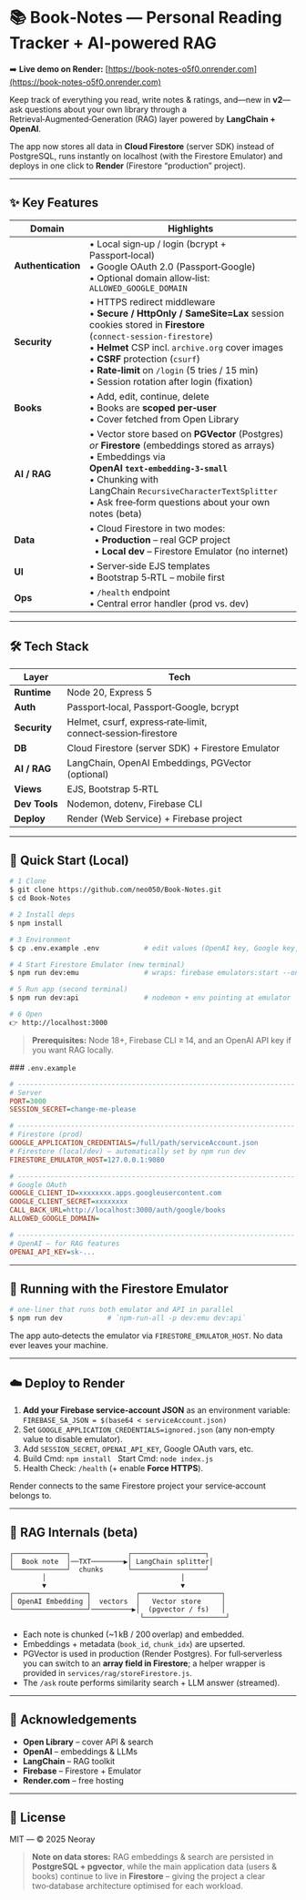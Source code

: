 # 📚 Book‑Notes — Personal Reading Tracker + AI‑powered RAG

➡️ **Live demo on Render:** [https://book-notes-o5f0.onrender.com](https://book-notes-o5f0.onrender.com)

Keep track of everything you read, write notes & ratings, and—new in **v2**—ask questions about your own library through a Retrieval‑Augmented‑Generation (RAG) layer powered by **LangChain + OpenAI**.

The app now stores all data in **Cloud Firestore** (server SDK) instead of PostgreSQL, runs instantly on localhost (with the Firestore Emulator) and deploys in one click to **Render** (Firestore “production” project).

---

## ✨ Key Features

| Domain             | Highlights                                                                                                                                                                                                                                                                                                                                    |
| ------------------ | --------------------------------------------------------------------------------------------------------------------------------------------------------------------------------------------------------------------------------------------------------------------------------------------------------------------------------------------- |
| **Authentication** | • Local sign‑up / login (bcrypt + Passport‑local)  <br>• Google OAuth 2.0 (Passport‑Google)  <br>• Optional domain allow‑list: `ALLOWED_GOOGLE_DOMAIN`                                                                                                                                                                                        |
| **Security**       | • HTTPS redirect middleware  <br>• **Secure / HttpOnly / SameSite=Lax** session cookies stored in **Firestore** (`connect‑session‑firestore`)  <br>• **Helmet** CSP incl. `archive.org` cover images  <br>• **CSRF** protection (`csurf`)  <br>• **Rate‑limit** on `/login` (5 tries / 15 min)  <br>• Session rotation after login (fixation) |
| **Books**          | • Add, edit, continue, delete  <br>• Books are **scoped per‑user**  <br>• Cover fetched from Open Library                                                                                                                                                                                                                                     |
| **AI / RAG**       | • Vector store based on **PGVector** (Postgres) *or* **Firestore** (embeddings stored as arrays)  <br>• Embeddings via **OpenAI `text‑embedding‑3‑small`**  <br>• Chunking with LangChain `RecursiveCharacterTextSplitter`  <br>• Ask free‑form questions about your own notes (beta)                                                         |
| **Data**           | • Cloud Firestore in two modes:  <br>  • **Production** – real GCP project  <br>  • **Local dev** – Firestore Emulator (no internet)                                                                                                                                                                                                          |
| **UI**             | • Server‑side EJS templates  <br>• Bootstrap 5‑RTL – mobile first                                                                                                                                                                                                                                                                             |
| **Ops**            | • `/health` endpoint  <br>• Central error handler (prod vs. dev)                                                                                                                                                                                                                                                                              |

---

## 🛠️ Tech Stack

| Layer         | Tech                                                         |
| ------------- | ------------------------------------------------------------ |
| **Runtime**   | Node 20, Express 5                                           |
| **Auth**      | Passport‑local, Passport‑Google, bcrypt                      |
| **Security**  | Helmet, csurf, express‑rate‑limit, connect‑session‑firestore |
| **DB**        | Cloud Firestore (server SDK) + Firestore Emulator            |
| **AI / RAG**  | LangChain, OpenAI Embeddings, PGVector (optional)            |
| **Views**     | EJS, Bootstrap 5‑RTL                                         |
| **Dev Tools** | Nodemon, dotenv, Firebase CLI                                |
| **Deploy**    | Render (Web Service) + Firebase project                      |

---

## 🚀 Quick Start (Local)

```bash
# 1 Clone
$ git clone https://github.com/neo050/Book-Notes.git
$ cd Book-Notes

# 2 Install deps
$ npm install

# 3 Environment
$ cp .env.example .env           # edit values (OpenAI key, Google key, etc.)

# 4 Start Firestore Emulator (new terminal)
$ npm run dev:emu                # wraps: firebase emulators:start --only firestore

# 5 Run app (second terminal)
$ npm run dev:api                # nodemon + env pointing at emulator

# 6 Open
👉 http://localhost:3000
```

> **Prerequisites:** Node 18+, Firebase CLI ≥ 14, and an OpenAI API key if you want RAG locally.

\### `.env.example`

```ini
# --------------------------------------------------------------------
# Server
PORT=3000
SESSION_SECRET=change‑me‑please

# --------------------------------------------------------------------
# Firestore (prod)
GOOGLE_APPLICATION_CREDENTIALS=/full/path/serviceAccount.json
# Firestore (local/dev) — automatically set by npm run dev
FIRESTORE_EMULATOR_HOST=127.0.0.1:9080

# --------------------------------------------------------------------
# Google OAuth
GOOGLE_CLIENT_ID=xxxxxxxx.apps.googleusercontent.com
GOOGLE_CLIENT_SECRET=xxxxxxxx
CALL_BACK_URL=http://localhost:3000/auth/google/books
ALLOWED_GOOGLE_DOMAIN=

# --------------------------------------------------------------------
# OpenAI – for RAG features
OPENAI_API_KEY=sk‑...
```

---

## 🔀 Running with the Firestore Emulator

```bash
# one‑liner that runs both emulator and API in parallel
$ npm run dev           # `npm-run-all -p dev:emu dev:api`
```

The app auto‑detects the emulator via `FIRESTORE_EMULATOR_HOST`. No data ever leaves your machine.

---

## ☁️ Deploy to Render

1. **Add your Firebase service‑account JSON** as an environment variable:
   `FIREBASE_SA_JSON = $(base64 < serviceAccount.json)`
2. Set `GOOGLE_APPLICATION_CREDENTIALS=ignored.json` (any non‑empty value to disable emulator).
3. Add `SESSION_SECRET`, `OPENAI_API_KEY`, Google OAuth vars, etc.
4. Build Cmd: `npm install`   Start Cmd: `node index.js`
5. Health Check: `/health` (+ enable **Force HTTPS**).

Render connects to the same Firestore project your service‑account belongs to.

---

## 🧠 RAG Internals (beta)

```
┌─────────────┐              ┌──────────────────┐
│  Book note  │──TXT────────▶│ LangChain splitter│
└─────────────┘  chunks      └──────────────────┘
        │                                 │
        ▼                                 ▼
┌──────────────────┐           ┌────────────────────┐
│ OpenAI Embedding │  vectors  │   Vector store     │
└──────────────────┘──────────▶│  (pgvector / fs)   │
                                └────────────────────┘
```

* Each note is chunked (\~1 kB / 200 overlap) and embedded.
* Embeddings + metadata (`book_id`, `chunk_idx`) are upserted.
* PGVector is used in production (Render Postgres). For full‑serverless you can switch to an **array field in Firestore**; a helper wrapper is provided in `services/rag/storeFirestore.js`.
* The `/ask` route performs similarity search + LLM answer (streamed).

---

## 🤝 Acknowledgements

* **Open Library** – cover API & search
* **OpenAI** – embeddings & LLMs
* **LangChain** – RAG toolkit
* **Firebase** – Firestore + Emulator
* **Render.com** – free hosting

---

## 📄 License

MIT — © 2025 Neoray

> **Note on data stores:** RAG embeddings & search are persisted in **PostgreSQL + pgvector**, while the main application data (users & books) continue to live in **Firestore** – giving the project a clear two‑database architecture optimised for each workload.
